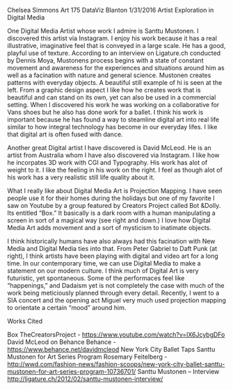
Chelsea Simmons
Art 175 DataViz
Blanton
1/31/2016
Artist Exploration in Digital Media  

One Digital Media Artist whose work I admire is Santtu Mustonen. I discovered this artist via Instagram. I enjoy his work because it has a real illustrative, imaginative feel that is conveyed in a large scale. He has a good, playful use of texture. According to an interview on Ligature.ch conducted by Dennis Moya, Mustonens process begins with a state of constant movement and awareness for the experiences and situations around him as well as a facination with nature and general science. Mustonen creates patterns with everyday objects. A beautiful still example of hi  is seen at the left. From a graphic design aspect I like how he creates work that is beautiful and can stand on its own, yet can also be used in a commercial setting. When I discovered his work he was working on a collaborative for Vans shoes but he also has done work for a ballet. I think his work is important because he has found a way to steamline digital art into real life similar to how integral technology has become in our everyday lifes. I like that digital art is often fused with dance.

Another great Digital artist I have discovered is David McLeod. He is an artist from Australia whom I have also discovered via Instagram. I like how he incorpates 3D work with CGI and Typography. His work has alot of weight to it. I like the feeling in his work on the right. I feel as though alot of his work has a very realistic still life quality about it.

What I really like about Digital Media Art is Projection Mapping. I have seen people use it for their homes during the holidays but one of my favorite I saw on Youtube  by a group featured by Creators Project called Bot &Dolly. Its entitled “Box.”  It basically is a dark room with a human manipulating a screen in sort of a magical way (see right and down.) I love how Digital Media Art adds movement and a sort of mysticism to inatimate objects. 
 
I think historically humans have also always had this facination with New Media and Digital Media ties into that. From Peter Gabriel to Daft Punk (at right), I think artists have been playing with digital and video art for a long time. In our contemporary time, we can use Digital Media to make a statement on our modern culture. I think much of Digital Art is very futuristic, yet spontaneous. Some of the performaces feel like “happenings,” and Dadaism yet is not completely the case with much of the work being meticiously planned through every detail. Recently, I went to a SIA concert and the opening act Miguel very much used projection mapping to orientate a certain “mood” around him. 

Works Cited

Box
TheCreatorsProject - https://www.youtube.com/watch?v=lX6JcybgDFo
David McLeod on Behance
Behance - https://www.behance.net/davidmcleod
New York City Ballet Taps Santtu Mustonen for Art Series Program
Rosemary Feitelberg - http://wwd.com/fashion-news/fashion-scoops/new-york-city-ballet-santtu-mustonen-for-art-series-program-10736701/
Santtu Mustonen – Interview
http://ligature.ch/2012/02/santtu-mustonen-interview/
 

